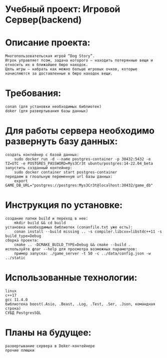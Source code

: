 # Учебный проект: Игровой Сервер(backend)
# Описание проекта:
	Многопользовательская игрой “Dog Story”.
	Игрок управляет псом, задача которого — находить потерянные вещи и относить их в ближайшее бюро находок.
	Цель игры — набрать как можно больше игровых очков, которые начисляются за доставленные в бюро находок вещи.

# Требования:
	conan (для установки необходимых библиотек)
	doker (для развертывания базы данных)
	
# Для работы сервера необходимо развернуть базу данных:
	создать контейнер с базой данных: 
		sudo docker run -d --name postgres-container -p 30432:5432 -e TZ=UTC -e POSTGRES_PASSWORD=Mys3Cr3t ubuntu/postgres:14-22.04_beta
	запустить созданный контейнер:
		sudo docker container start postgres-container
	передаем в глоальную переменную url базы данных:
		export GAME_DB_URL="postgres://postgres:Mys3Cr3t@localhost:30432/game_db"
			
# Инструкция по установке: 
	создание папки build и переход в нее:
		mkdir build && cd build
	установка необходимых библиотек (conanfile.txt уже есть):
		conan install --build missing .. -s compiler.libcxx=libstdc++11 -s build_type=Debug
	сборка проекта:
		cmake .. -DCMAKE_BUILD_TYPE=Debug && cmake --build .
	используйте флаг --help для просмотра возможных параметров:
		пример запуска: ./game_server -t 50 -c ../data/config.json -w ../static

# Использованные технологии:
	linux
	c++17
	gcc 11.4.0
	библиотека boost(.Asio, .Beast, .Log, .Test, .Ser, .Json, командная строка)
	СУБД PostgresSQL

# Планы на будущее:
	развертывание сервера в Doker-контейнере
	прочие плюшки
